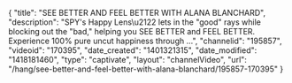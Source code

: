 {
    "title": "SEE BETTER AND FEEL BETTER WITH ALANA BLANCHARD",
    "description": "SPY's Happy Lens\u2122 lets in the \"good\" rays while blocking out the \"bad,\" helping you SEE BETTER and FEEL BETTER. Experience 100% pure uncut happiness through ...",
    "channelid": "195857",
    "videoid": "170395",
    "date_created": "1401321315",
    "date_modified": "1418181460",
    "type": "captivate",
    "layout": "channelVideo",
    "url": "\/hang\/see-better-and-feel-better-with-alana-blanchard\/195857-170395"
}